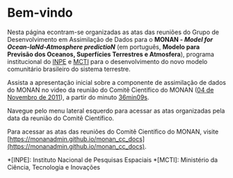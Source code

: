 # Bem-vindo

Nesta página econtram-se organizadas as atas das reuniões do Grupo de Desenvolvimento em Assimilação de Dados para o **MONAN - _Model for Ocean-laNd-Atmosphere predictioN_** (em português, **Modelo para Previsão dos Oceanos, Superfícies Terrestres e Atmosfera**), programa institucional do [INPE](https://www.gov.br/inpe/pt-br) e [MCTI](https://www.gov.br/mcti/pt-br) para o desenvolvimento do novo modelo comunitário brasileiro do sistema terrestre.

Assista a apresentação inicial sobre a componente de assimilação de dados do MONAN no video da reunião do Comitê Científico do MONAN ([04 de Novembro de 2011](https://monanadmin.github.io/monan_cc_docs/ata_cc_04_novembro_2021/)), a partir do minuto [36min09s](https://youtu.be/VlV5F0qVF0s?t=2346).

Navegue pelo menu lateral esquerdo para acessar as atas organizadas pela data da reunião do Comitê Científico.

Para acessar as atas das reuniões do Comitê Científico do MONAN, visite [https://monanadmin.github.io/monan_cc_docs](https://monanadmin.github.io/monan_cc_docs).

*[INPE]: Instituto Nacional de Pesquisas Espaciais
*[MCTI]: Ministério da Ciência, Tecnologia e Inovações
